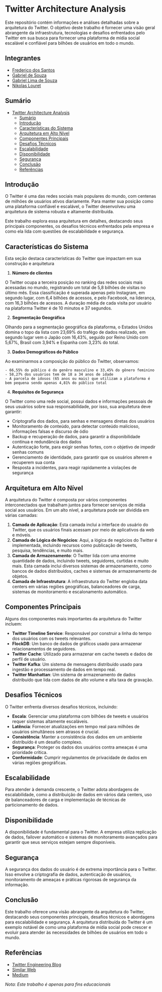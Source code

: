 # Twitter Architecture Analysis

Este repositório contém informações e análises detalhadas sobre a arquitetura do Twitter. O objetivo deste trabalho é fornecer uma visão geral abrangente da infraestrutura, tecnologias e desafios enfrentados pelo Twitter em sua busca para fornecer uma plataforma de mídia social escalável e confiável para bilhões de usuários em todo o mundo.

## Integrantes
- [Frederico dos Santos](https://www.ofrederico.com)
- [Gabriel de Souza](https://www.gabrieldesouza.com)
- [Gabriel Lima de Souza](https://www.gabriellimadesouza.com)
- [Nikolas Louret](https://www.nikolaslouret.com)

## Sumário

-   [Twitter Architecture Analysis](#twitter-architecture-analysis)
    -   [Sumário](#sumário)
    -   [Introdução](#introdução)
    -   [Características do Sistema](#características-do-sistema)
    -   [Arquitetura em Alto Nível](#arquitetura-em-alto-nível)
    -   [Componentes Principais](#componentes-principais)
    -   [Desafios Técnicos](#desafios-técnicos)
    -   [Escalabilidade](#escalabilidade)
    -   [Disponibilidade](#disponibilidade)
    -   [Segurança](#segurança)
    -   [Conclusão](#conclusão)
    -   [Referências](#referências)

## Introdução

O Twitter é uma das redes sociais mais populares do mundo, com centenas de milhões de usuários ativos diariamente. Para manter sua posição como uma plataforma confiável e escalável, o Twitter desenvolveu uma arquitetura de sistema robusta e altamente distribuída.

Este trabalho explora essa arquitetura em detalhes, destacando seus principais componentes, os desafios técnicos enfrentados pela empresa e como ela lida com questões de escalabilidade e segurança.

## Características do Sistema

Esta seção destaca características do Twitter que impactam em sua construção e arquitetura

1. **Número de clientes**

O Twitter ocupa a terceira posição no ranking das redes sociais mais acessadas no mundo, registrando um total de 5,8 bilhões de visitas no último mês. Essa classificação é superada apenas pelo Instagram, em segundo lugar, com 6,4 bilhões de acessos, e pelo Facebook, na liderança, com 16,3 bilhões de acessos. A duração média de cada visita por usuário na plataforma Twitter é de 10 minutos e 37 segundos.

2. **Segmentação Geográfica**

Olhando para a segmentação geográfica da plataforma, o Estados Unidos domina o topo da lista com 23,69% do trafégo de dados realizado, em segundo lugar vem o Japão com 16,43%, seguido por Reino Unido com 5,67%, Brasil com 3,94% e Espanha com 3,23% do total. 

3. **Dados Demográficos do Público**

Ao examinarmos a composição do público do Twitter, observamos:

    - 66,55% do público é do genêro masculino e 33,45% do gênero feminino
    - 58,27% dos usuários tem de 18 a 34 anos de idade
    - A parcela de idosos (65 anos ou mais) que utilizam a plataforma é bem pequena sendo apenas 4,81% do público total

4. **Requisitos de Segurança**

O Twitter como uma rede social, possui dados e informações pessoais de seus usuários sobre sua responsabilidade, por isso, sua arquitetura deve garantir:

- Criptografia dos dados, para senhas e mensagens diretas dos usuários
- Monitoramento de conteúdo, para detectar conteúdo malicioso, informações falsas e discurso de ódio
- Backup e recuperação de dados, para garantir a disponibilidade contínua e redundância dos dados
- Autenticação forte, para exigir senhas fortes, com o objetivo de impedir senhas comuns
- Gerenciamento de identidade, para garantir que os usuários alterem e recuperem sua conta
- Resposta a incidentes, para reagir rapidamente a violações de segurança

## Arquitetura em Alto Nível

A arquitetura do Twitter é composta por vários componentes interconectados que trabalham juntos para fornecer serviços de mídia social aos usuários. Em um alto nível, a arquitetura pode ser dividida em várias camadas:

1. **Camada de Aplicação**: Esta camada inclui a interface do usuário do Twitter, que os usuários finais acessam por meio de aplicativos da web e móveis.
2. **Camada de Lógica de Negócios**: Aqui, a lógica de negócios do Twitter é implementada, incluindo recursos como publicação de tweets, pesquisa, tendências, e muito mais.
3. **Camada de Armazenamento**: O Twitter lida com uma enorme quantidade de dados, incluindo tweets, seguidores, curtidas e muito mais. Esta camada inclui diversos sistemas de armazenamento, como bancos de dados distribuídos, caches e sistemas de armazenamento de objetos.
4. **Camada de Infraestrutura**: A infraestrutura do Twitter engloba data centers em várias regiões geográficas, balanceadores de carga, sistemas de monitoramento e escalonamento automático.

## Componentes Principais

Alguns dos componentes mais importantes da arquitetura do Twitter incluem:

-   **Twitter Timeline Service**: Responsável por construir a linha do tempo dos usuários com os tweets relevantes.
-   **FlockDB**: Um banco de dados de gráficos usado para armazenar relacionamentos de seguidores.
-   **Twitter Cache**: Utilizado para armazenar em cache tweets e dados de perfil de usuário.
-   **Twitter Kafka**: Um sistema de mensagens distribuído usado para ingestão e processamento de dados em tempo real.
-   **Twitter Manhattan**: Um sistema de armazenamento de dados distribuído que lida com dados de alto volume e alta taxa de gravação.

## Desafios Técnicos

O Twitter enfrenta diversos desafios técnicos, incluindo:

-   **Escala**: Gerenciar uma plataforma com bilhões de tweets e usuários requer sistemas altamente escaláveis.
-   **Latência**: Fornecer atualizações em tempo real para milhões de usuários simultâneos sem atrasos é crucial.
-   **Consistência**: Manter a consistência dos dados em um ambiente distribuído é um desafio complexo.
-   **Segurança**: Proteger os dados dos usuários contra ameaças é uma prioridade crítica.
-   **Conformidade**: Cumprir regulamentos de privacidade de dados em várias regiões geográficas.

## Escalabilidade

Para atender à demanda crescente, o Twitter adota abordagens de escalabilidade, como a distribuição de dados em vários data centers, uso de balanceadores de carga e implementação de técnicas de particionamento de dados.

## Disponibilidade

A disponibilidade é fundamental para o Twitter. A empresa utiliza replicação de dados, failover automático e sistemas de monitoramento avançados para garantir que seus serviços estejam sempre disponíveis.

## Segurança

A segurança dos dados do usuário é de extrema importância para o Twitter. Isso envolve a criptografia de dados, autenticação de usuários, monitoramento de ameaças e práticas rigorosas de segurança da informação.

## Conclusão

Este trabalho oferece uma visão abrangente da arquitetura do Twitter, destacando seus componentes principais, desafios técnicos e abordagens para escalabilidade e segurança. A arquitetura distribuída do Twitter é um exemplo notável de como uma plataforma de mídia social pode crescer e evoluir para atender às necessidades de bilhões de usuários em todo o mundo.

## Referências

-   [Twitter Engineering Blog](https://blog.twitter.com/engineering/en_us)
-   [Similar Web](https://www.similarweb.com/pt/website/twitter.com/#geography)
-   [Medium](https://medium.com/@karan99/system-design-twitter-793ab06c9355)

_Nota: Este trabalho é apenas para fins educacionais_
